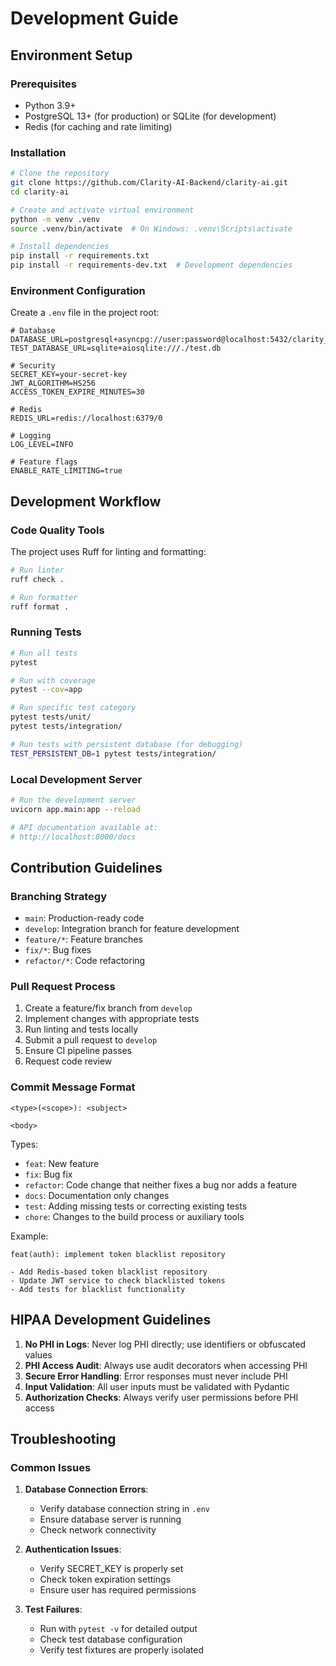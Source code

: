 # Development Guide

## Environment Setup

### Prerequisites

- Python 3.9+
- PostgreSQL 13+ (for production) or SQLite (for development)
- Redis (for caching and rate limiting)

### Installation

```bash
# Clone the repository
git clone https://github.com/Clarity-AI-Backend/clarity-ai.git
cd clarity-ai

# Create and activate virtual environment
python -m venv .venv
source .venv/bin/activate  # On Windows: .venv\Scripts\activate

# Install dependencies
pip install -r requirements.txt
pip install -r requirements-dev.txt  # Development dependencies
```

### Environment Configuration

Create a `.env` file in the project root:

```
# Database
DATABASE_URL=postgresql+asyncpg://user:password@localhost:5432/clarity_ai
TEST_DATABASE_URL=sqlite+aiosqlite:///./test.db

# Security
SECRET_KEY=your-secret-key
JWT_ALGORITHM=HS256
ACCESS_TOKEN_EXPIRE_MINUTES=30

# Redis
REDIS_URL=redis://localhost:6379/0

# Logging
LOG_LEVEL=INFO

# Feature flags
ENABLE_RATE_LIMITING=true
```

## Development Workflow

### Code Quality Tools

The project uses Ruff for linting and formatting:

```bash
# Run linter
ruff check .

# Run formatter
ruff format .
```

### Running Tests

```bash
# Run all tests
pytest

# Run with coverage
pytest --cov=app

# Run specific test category
pytest tests/unit/
pytest tests/integration/

# Run tests with persistent database (for debugging)
TEST_PERSISTENT_DB=1 pytest tests/integration/
```

### Local Development Server

```bash
# Run the development server
uvicorn app.main:app --reload

# API documentation available at:
# http://localhost:8000/docs
```

## Contribution Guidelines

### Branching Strategy

- `main`: Production-ready code
- `develop`: Integration branch for feature development
- `feature/*`: Feature branches
- `fix/*`: Bug fixes
- `refactor/*`: Code refactoring

### Pull Request Process

1. Create a feature/fix branch from `develop`
2. Implement changes with appropriate tests
3. Run linting and tests locally
4. Submit a pull request to `develop`
5. Ensure CI pipeline passes
6. Request code review

### Commit Message Format

```
<type>(<scope>): <subject>

<body>
```

Types:
- `feat`: New feature
- `fix`: Bug fix
- `refactor`: Code change that neither fixes a bug nor adds a feature
- `docs`: Documentation only changes
- `test`: Adding missing tests or correcting existing tests
- `chore`: Changes to the build process or auxiliary tools

Example:
```
feat(auth): implement token blacklist repository

- Add Redis-based token blacklist repository
- Update JWT service to check blacklisted tokens
- Add tests for blacklist functionality
```

## HIPAA Development Guidelines

1. **No PHI in Logs**: Never log PHI directly; use identifiers or obfuscated values
2. **PHI Access Audit**: Always use audit decorators when accessing PHI
3. **Secure Error Handling**: Error responses must never include PHI
4. **Input Validation**: All user inputs must be validated with Pydantic
5. **Authorization Checks**: Always verify user permissions before PHI access

## Troubleshooting

### Common Issues

1. **Database Connection Errors**:
   - Verify database connection string in `.env`
   - Ensure database server is running
   - Check network connectivity

2. **Authentication Issues**:
   - Verify SECRET_KEY is properly set
   - Check token expiration settings
   - Ensure user has required permissions

3. **Test Failures**:
   - Run with `pytest -v` for detailed output
   - Check test database configuration
   - Verify test fixtures are properly isolated